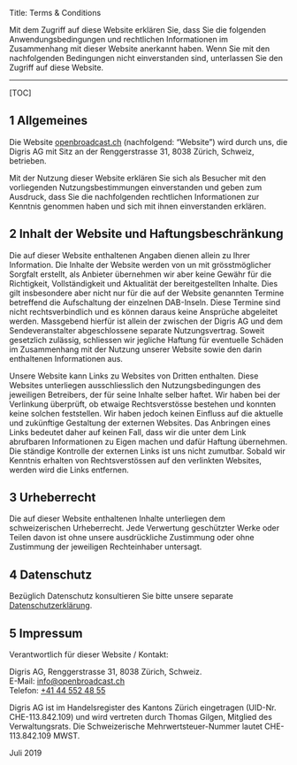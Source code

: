 Title:   Terms & Conditions

Mit dem Zugriff auf diese Website erklären Sie, dass Sie die folgenden Anwendungsbedingungen und rechtlichen
Informationen im Zusammenhang mit dieser Website anerkannt haben. Wenn Sie mit den nachfolgenden Bedingungen nicht
einverstanden sind, unterlassen Sie den Zugriff auf diese Website.

***

[TOC]

1 Allgemeines
-------------

Die Website [openbroadcast.ch](https://openbroadcast.ch) (nachfolgend: “Website”) wird durch uns, die Digris AG mit Sitz
an der Renggerstrasse 31, 8038 Zürich, Schweiz, betrieben.

Mit der Nutzung dieser Website erklären Sie sich als Besucher mit den vorliegenden Nutzungsbestimmungen einverstanden
und geben zum Ausdruck, dass Sie die nachfolgenden rechtlichen Informationen zur Kenntnis genommen haben und sich mit
ihnen einverstanden erklären.

2 Inhalt der Website und Haftungsbeschränkung
---------------------------------------------

Die auf dieser Website enthaltenen Angaben dienen allein zu Ihrer Information. Die Inhalte der Website werden von un mit
grösstmöglicher Sorgfalt erstellt, als Anbieter übernehmen wir aber keine Gewähr für die Richtigkeit, Vollständigkeit
und Aktualität der bereitgestellten Inhalte. Dies gilt insbesondere aber nicht nur für die auf der Website genannten
Termine betreffend die Aufschaltung der einzelnen DAB-Inseln. Diese Termine sind nicht rechtsverbindlich und es können
daraus keine Ansprüche abgeleitet werden. Massgebend hierfür ist allein der zwischen der Digris AG und dem
Sendeveranstalter abgeschlossene separate Nutzungsvertrag. Soweit gesetzlich zulässig, schliessen wir jegliche Haftung
für eventuelle Schäden im Zusammenhang mit der Nutzung unserer Website sowie den darin enthaltenen Informationen aus.

Unsere Website kann Links zu Websites von Dritten enthalten. Diese Websites unterliegen ausschliesslich den
Nutzungsbedingungen des jeweiligen Betreibers, der für seine Inhalte selber haftet. Wir haben bei der Verlinkung
überprüft, ob etwaige Rechtsverstösse bestehen und konnten keine solchen feststellen. Wir haben jedoch keinen Einfluss
auf die aktuelle und zukünftige Gestaltung der externen Websites. Das Anbringen eines Links bedeutet daher auf keinen
Fall, dass wir die unter dem Link abrufbaren Informationen zu Eigen machen und dafür Haftung übernehmen. Die ständige
Kontrolle der externen Links ist uns nicht zumutbar. Sobald wir Kenntnis erhalten von Rechtsverstössen auf den
verlinkten Websites, werden wird die Links entfernen.

3 Urheberrecht
--------------

Die auf dieser Website enthaltenen Inhalte unterliegen dem schweizerischen Urheberrecht. Jede Verwertung geschützter
Werke oder Teilen davon ist ohne unsere ausdrückliche Zustimmung oder ohne Zustimmung der jeweiligen Rechteinhaber
untersagt.

4 Datenschutz
-------------

Bezüglich Datenschutz konsultieren Sie bitte unsere separate [Datenschutzerklärung](/legal/dpp).

5 Impressum
-----------

Verantwortlich für dieser Website / Kontakt:

Digris AG, Renggerstrasse 31, 8038 Zürich, Schweiz.  
E-Mail: [info@openbroadcast.ch](mailto:info@openbroadcast.ch)  
Telefon: [+41 44 552 48 55](tel:+41445524855)

Digris AG ist im Handelsregister des Kantons Zürich eingetragen (UID-Nr. CHE-113.842.109) und wird vertreten durch
Thomas Gilgen, Mitglied des Verwaltungsrats. Die Schweizerische Mehrwertsteuer-Nummer lautet CHE-113.842.109 MWST.

Juli 2019